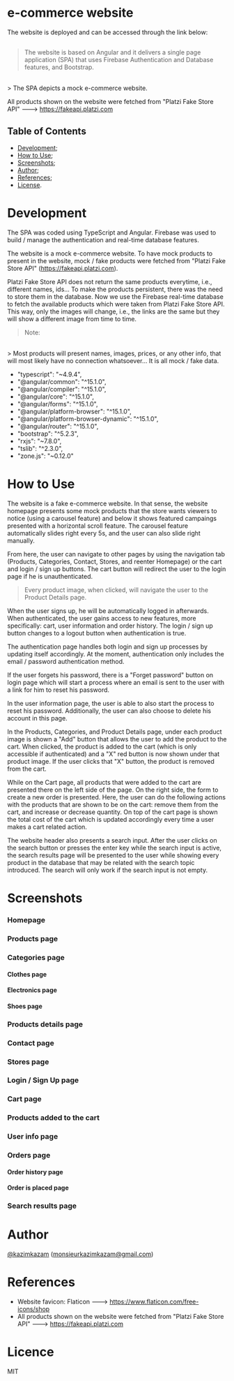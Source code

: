 # e-commerce website

The website is deployed and can be accessed through the link below:

## 

> The website is based on Angular and it delivers a single page application (SPA) that uses Firebase Authentication and Database features, and Bootstrap.
<br>
> The SPA depicts a mock e-commerce website.

All products shown on the website were fetched from "Platzi Fake Store API" ---> https://fakeapi.platzi.com

## Table of Contents

- [Development](#development);
- [How to Use](#how-to-use);
- [Screenshots](#screenshots);
- [Author](#author);
- [References](#references);
- [License](#license).

# Development

The SPA was coded using TypeScript and Angular. Firebase was used to build / manage the authentication and real-time database features.

The website is a mock e-commerce website. To have mock products to present in the website, mock / fake products were fetched from "Platzi Fake Store API" (https://fakeapi.platzi.com).

Platzi Fake Store API does not return the same products everytime, i.e., different names, ids... To make the products persistent, there was the need to store them in the database. Now we use the Firebase real-time database to fetch the available products which were taken from Platzi Fake Store API. This way, only the images will change, i.e., the links are the same but they will show a different image from time to time.

> Note:
<br>
> Most products will present names, images, prices, or any other info, that will most likely have no connection whatsoever... It is all mock / fake data.

- "typescript": "~4.9.4",
- "@angular/common": "^15.1.0",
- "@angular/compiler": "^15.1.0",
- "@angular/core": "^15.1.0",
- "@angular/forms": "^15.1.0",
- "@angular/platform-browser": "^15.1.0",
- "@angular/platform-browser-dynamic": "^15.1.0",
- "@angular/router": "^15.1.0",
- "bootstrap": "^5.2.3",
- "rxjs": "~7.8.0",
- "tslib": "^2.3.0",
- "zone.js": "~0.12.0"

# How to Use

The website is a fake e-commerce website. In that sense, the website homepage presents some mock products that the store wants viewers to notice (using a carousel feature) and below it shows featured campaings presented with a horizontal scroll feature. The carousel feature automatically slides right every 5s, and the user can also slide right manually.

From here, the user can navigate to other pages by using the navigation tab (Products, Categories, Contact, Stores, and reenter Homepage) or the cart and login / sign up buttons. The cart button will redirect the user to the login page if he is unauthenticated.

> Every product image, when clicked, will navigate the user to the Product Details page.

When the user signs up, he will be automatically logged in afterwards. When authenticated, the user gains access to new features, more specifically: cart, user information and order history. The login / sign up button changes to a logout button when authentication is true.

The authentication page handles both login and sign up processes by updating itself accordingly. At the moment, authentication only includes the email / password authentication method.

If the user forgets his password, there is a "Forget password" button on login page which will start a process where an email is sent to the user with a link for him to reset his password.

In the user information page, the user is able to also start the process to reset his password. Additionally, the user can also choose to delete his account in this page.

In the Products, Categories, and Product Details page, under each product image is shown a "Add" button that allows the user to add the product to the cart. When clicked, the product is added to the cart (which is only accessible if authenticated) and a "X" red button is now shown under that product image. If the user clicks that "X" button, the product is removed from the cart.

While on the Cart page, all products that were added to the cart are presented there on the left side of the page. On the right side, the form to create a new order is presented. Here, the user can do the following actions with the products that are shown to be on the cart: remove them from the cart, and increase or decrease quantity. On top of the cart page is shown the total cost of the cart which is updated accordingly every time a user makes a cart related action.  

The website header also presents a search input. After the user clicks on the search button or presses the enter key while the search input is active, the search results page will be presented to the user while showing every product in the database that may be related with the search topic introduced. The search will only work if the search input is not empty.

# Screenshots

### Homepage



### Products page



### Categories page



#### Clothes page



#### Electronics page



#### Shoes page



### Products details page



### Contact page



### Stores page



### Login / Sign Up page



### Cart page



### Products added to the cart



### User info page



### Orders page



#### Order history page



#### Order is placed page



### Search results page



# Author

[@kazimkazam](https://github.com/kazimkazam) (monsieurkazimkazam@gmail.com)

# References

- Website favicon: Flaticon ---> https://www.flaticon.com/free-icons/shop
- All products shown on the website were fetched from "Platzi Fake Store API" ---> https://fakeapi.platzi.com

# Licence

MIT